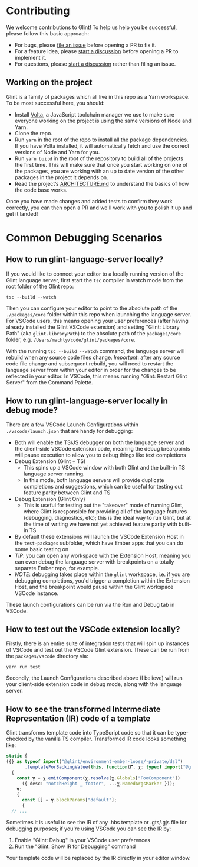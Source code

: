 # Contributing

We welcome contributions to Glint! To help us help you be successful, please follow this basic approach:

- For bugs, please [file an issue](https://github.com/typed-ember/glint/issues/new) before opening a PR to fix it.
- For a feature idea, please [start a discussion](https://github.com/typed-ember/glint/discussions/categories/ideas) before opening a PR to implement it.
- For questions, please [start a discussion](https://github.com/typed-ember/glint/discussions/categories/q-a) rather than filing an issue.

## Working on the project

Glint is a family of packages which all live in this repo as a Yarn workspace. To be most successful here, you should:

- Install [Volta](https://volta.sh), a JavaScript toolchain manager we use to make sure everyone working on the project is using the same versions of Node and Yarn.
- Clone the repo.
- Run `yarn` in the root of the repo to install all the package dependencies. If you have Volta installed, it will automatically fetch and use the correct versions of Node and Yarn for you.
- Run `yarn build` in the root of the repository to build all of the projects the first time. This will make sure that once you start working on one of the packages, you are working with an up to date version of the other packages in the project it depends on.
- Read the project’s [ARCHITECTURE.md](./ARCHITECTURE.md) to understand the basics of how the code base works.

Once you have made changes and added tests to confirm they work correctly, you can then open a PR and we'll work with you to polish it up and get it landed!

# Common Debugging Scenarios

## How to run glint-language-server locally?

If you would like to connect your editor to a locally running version of the Glint language server, first start the `tsc` compiler in watch mode from the root folder of the Glint repo:

```
tsc --build --watch
```

Then you can configure your editor to point to the absolute path of the `./packages/core` folder within this repo when launching the language server. For VSCode users, this means opening your user preferences (after having already installed the Glint VSCode extension) and setting "Glint: Library Path" (aka `glint.libraryPath`) to the absolute path of the `packages/core` folder, e.g. `/Users/machty/code/glint/packages/core`.

With the running `tsc --build --watch` command, the language server will rebuild when any source code files change. _Important_: after any source code file change and subsequent rebuild, you will need to restart the language server from within your editor in order for the changes to be reflected in your editor. In VSCode, this means running "Glint: Restart Glint Server" from the Command Palette.

## How to run glint-language-server locally in debug mode?

There are a few VSCode Launch Configurations within `./vscode/launch.json` that are handy for debugging:

- Both will enable the TS/JS debugger on both the language server and the client-side VSCode extension code, meaning the debug breakpoints will pause execution to allow you to debug things like text completions
- Debug Extension (Glint + TS)
  - This spins up a VSCode window with both Glint and the built-in TS language server running.
  - In this mode, both language servers will provide duplicate completions and suggestions, which can be useful for testing out feature parity between Glint and TS
- Debug Extension (Glint Only)
  - This is useful for testing out the "takeover" mode of running Glint, where Glint is responsible for providing all of the language features (debugging, diagnostics, etc); this is the ideal way to run Glint, but at the time of writing we have not yet achieved feature parity with built-in TS
- By default these extensions will launch the VSCode Extension Host in the `test-packages` subfolder, which have Ember apps that you can do some basic testing on
- _TIP_: you can open any workspace with the Extension Host, meaning you can even debug the language server with breakpoints on a totally separate Ember repo, for example.
- _NOTE_: debugging takes place within the `glint` workspace, i.e. if you are debugging completions, you'd trigger a completion within the Extension Host, and the breakpoint would pause within the Glint workspace VSCode instance.

These launch configurations can be run via the Run and Debug tab in VSCode.

## How to test out the VSCode extension locally?

Firstly, there is an entire suite of integration tests that will spin up instances of VSCode and test out the VSCode Glint extension. These can be run from the `packages/vscode` directory via:

```
yarn run test
```

Secondly, the Launch Configurations described above (I believe) will run your client-side extension code in debug mode, along with the language server.

## How to see the transformed Intermediate Representation (IR) code of a template

Glint transforms template code into TypeScript code so that it can be type-checked by the vanilla TS compiler. Transformed IR code looks something like:

```ts
static {
({} as typeof import("@glint/environment-ember-loose/-private/dsl")
       .templateForBackingValue(this, function(𝚪, χ: typeof import("@glint/environment-ember-loose/-private/dsl")) {
  {
    const 𝛄 = χ.emitComponent(χ.resolve(χ.Globals["FooComponent"])
      ({ desc: "notchHeight _ footer", ...χ.NamedArgsMarker }));
    𝛄;
    {
      const [] = 𝛄.blockParams["default"];
      {
  // ...
```

Sometimes it is useful to see the IR of any .hbs template or .gts/.gjs file for debugging purposes; if you're using VSCode you can see the IR by:

1. Enable "Glint: Debug" in your VSCode user preferences
2. Run the "Glint: Show IR for Debugging" command

Your template code will be replaced by the IR directly in your editor window.

